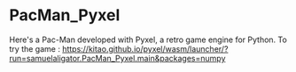 # PacMan_Pyxel
Here's a Pac-Man developed with Pyxel, a retro game engine for Python.
To try the game :
https://kitao.github.io/pyxel/wasm/launcher/?run=samuelaligator.PacMan_Pyxel.main&packages=numpy
